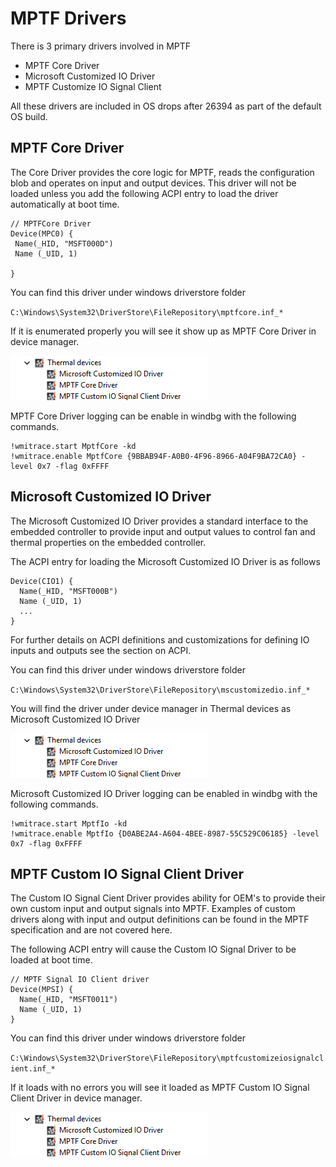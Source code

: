# MPTF Drivers

There is 3 primary drivers involved in MPTF 
 - MPTF Core Driver
 - Microsoft Customized IO Driver
 - MPTF Customize IO Signal Client
 
All these drivers are included in OS drops after 26394 as part of the default OS build.

 ## MPTF Core Driver
The Core Driver provides the core logic for MPTF, reads the configuration blob and operates on input and output devices. This driver will not be loaded unless you add the following ACPI entry to load the driver automatically at boot time.

 ```
 // MPTFCore Driver
Device(MPC0) {
  Name(_HID, "MSFT000D")
  Name (_UID, 1)

}
```

You can find this driver under windows driverstore folder

`C:\Windows\System32\DriverStore\FileRepository\mptfcore.inf_*`

If it is enumerated properly you will see it show up as MPTF Core Driver in device manager.

![MPTF Driver](media\device_manager.png)

MPTF Core Driver logging can be enable in windbg with the following commands.
```
!wmitrace.start MptfCore -kd
!wmitrace.enable MptfCore {9BBAB94F-A0B0-4F96-8966-A04F9BA72CA0} -level 0x7 -flag 0xFFFF
```

## Microsoft Customized IO Driver

The Microsoft Customized IO Driver provides a standard interface to the embedded controller to provide input and output values to control fan and thermal properties on the embedded controller.

The ACPI entry for loading the Microsoft Customized IO Driver is as follows
```
Device(CIO1) {
  Name(_HID, "MSFT000B")
  Name (_UID, 1)
  ...
}
```
For further details on ACPI definitions and customizations for defining IO inputs and outputs see the section on ACPI.

You can find this driver under windows driverstore folder

`C:\Windows\System32\DriverStore\FileRepository\mscustomizedio.inf_*`

You will find the driver under device manager in Thermal devices as Microsoft Customized IO Driver

![MPTF Driver](media\device_manager.png)

Microsoft Customized IO Driver logging can be enabled in windbg with the following commands.
```
!wmitrace.start MptfIo -kd
!wmitrace.enable MptfIo {D0ABE2A4-A604-4BEE-8987-55C529C06185} -level 0x7 -flag 0xFFFF
```


## MPTF Custom IO Signal Client Driver
The Custom IO Signal Cient Driver provides ability for OEM's to provide their own custom input and output signals into MPTF. Examples of custom drivers along with input and output definitions can be found in the MPTF specification and are not covered here.

The following ACPI entry will cause the Custom IO Signal Driver to be loaded at boot time.
```
// MPTF Signal IO Client driver
Device(MPSI) {
  Name(_HID, "MSFT0011")
  Name (_UID, 1)
}
```
You can find this driver under windows driverstore folder

`C:\Windows\System32\DriverStore\FileRepository\mptfcustomizeiosignalclient.inf_*`


If it loads with no errors you will see it loaded as MPTF Custom IO Signal Client Driver in device manager.

![MPTF Driver](media\device_manager.png)

